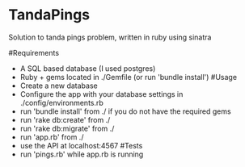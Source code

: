 # TandaPings
Solution to tanda pings problem, written in ruby using sinatra

#Requirements
- A SQL based database (I used postgres)
- Ruby + gems located in ./Gemfile (or run 'bundle install')
#Usage
- Create a new database
- Configure the app with your database settings in ./config/environments.rb 
- run 'bundle install' from ./ if you do not have the required gems
- run 'rake db:create' from ./
- run 'rake db:migrate' from ./
- run 'app.rb' from ./
- use the API at localhost:4567
#Tests
- run 'pings.rb' while app.rb is running
